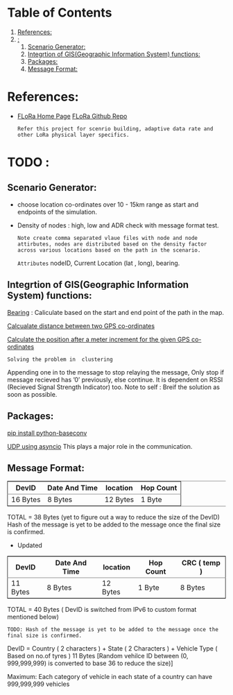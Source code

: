 
# Table of Contents

1.  [References:](#orga5bac3f)
2.  [:](#org742995b)
    1.  [Scenario Generator:](#org852259f)
    2.  [Integrtion of GIS(Geographic Information System) functions:](#orgdf09f57)
    3.  [Packages:](#orgfe9e076)
    4.  [Message Format:](#org6834e74)



<a id="orga5bac3f"></a>

# References:

-   [FLoRa Home Page](https://duckduckgo.com/?q=https://flora.aalto.fi/) [FLoRa Github Repo](https://github.com/mariuszslabicki/flora)
    
        Refer this project for scenrio building, adaptive data rate and other LoRa physical layer specifics.


<a id="org742995b"></a>

# TODO :


<a id="org852259f"></a>

## Scenario Generator:

-   choose location co-ordinates over 10 - 15km range as start and endpoints of the simulation.
-   Density of nodes : high, low and ADR check with message format test.
    
        Note create comma separated vlaue files with node and node attirbutes, nodes are distributed based on the density factor across various locations based on the path in the scenario.
    
    `Attributes` nodeID, Current Location (lat , long), bearing.


<a id="orgdf09f57"></a>

## Integrtion of GIS(Geographic Information System) functions:

[Bearing](https://stackoverflow.com/questions/4308262/calculate-compass-bearing-heading-to-location-in-android) : Caliculate based on the start and end point of the path in the map.

[Calcualate distance between two GPS co-ordinates](https://stackoverflow.com/questions/365826/calculate-distance-between-2-gps-coordinates)

[Calculate the position after a meter increment for the given GPS co-ordinates](https://stackoverflow.com/questions/19803604/increment-meters-to-latitude-and-longitude)

`Solving the problem in  clustering`

Appending one in to the message to stop relaying the message, Only stop if message recieved has &rsquo;0&rsquo; previously, else continue. It is dependent on RSSI (Recieved Signal Strength Indicator) too.
Note to self : Breif the solution as soon as possible.


<a id="orgfe9e076"></a>

## Packages:

[pip install python-baseconv](https://pypi.org/project/python-baseconv/)

[UDP using asyncio](https://docs.python.org/3/library/asyncio-protocol.html#asyncio-transports-protocols) This plays a major role in the communication.


<a id="org6834e74"></a>

## Message Format:

<table border="2" cellspacing="0" cellpadding="6" rules="groups" frame="hsides">


<colgroup>
<col  class="org-left" />

<col  class="org-left" />

<col  class="org-left" />

<col  class="org-left" />
</colgroup>
<thead>
<tr>
<th scope="col" class="org-left">DevID</th>
<th scope="col" class="org-left">Date And Time</th>
<th scope="col" class="org-left">location</th>
<th scope="col" class="org-left">Hop Count</th>
</tr>
</thead>

<tbody>
<tr>
<td class="org-left">16 Bytes</td>
<td class="org-left">8 Bytes</td>
<td class="org-left">12 Bytes</td>
<td class="org-left">1 Byte</td>
</tr>
</tbody>
</table>

TOTAL = 38 Bytes (yet to figure out a way to reduce the size of the DevID)
Hash of the message is yet to be added to the message once the final size is confirmed.

-   Updated

<table border="2" cellspacing="0" cellpadding="6" rules="groups" frame="hsides">


<colgroup>
<col  class="org-left" />

<col  class="org-left" />

<col  class="org-left" />

<col  class="org-left" />

<col  class="org-left" />
</colgroup>
<thead>
<tr>
<th scope="col" class="org-left">DevID</th>
<th scope="col" class="org-left">Date And Time</th>
<th scope="col" class="org-left">location</th>
<th scope="col" class="org-left">Hop Count</th>
<th scope="col" class="org-left">CRC ( temp )</th>
</tr>
</thead>

<tbody>
<tr>
<td class="org-left">11 Bytes</td>
<td class="org-left">8 Bytes</td>
<td class="org-left">12 Bytes</td>
<td class="org-left">1 Byte</td>
<td class="org-left">8 Bytes</td>
</tr>
</tbody>
</table>

TOTAL = 40 Bytes ( DevID is switched from IPv6 to custom format mentioned below)

`TODO: Hash of the message is yet to be added to the message once the final size is confirmed.`

DevID = Country ( 2 characters ) + State ( 2 Characters ) + Vehicle Type ( Based on no.of tyres ) 11 Bytes
[Random vehilce ID between (0, 999,999,999) is converted to base 36 to reduce the size)]

Maximum: Each category of vehicle in each state of a country can have 999,999,999 vehicles

